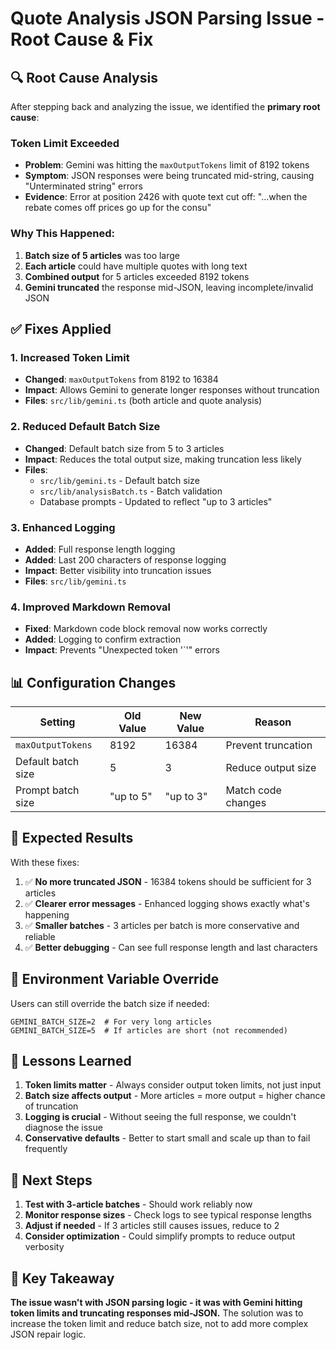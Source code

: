 # Quote Analysis JSON Parsing Issue - Root Cause & Fix

## 🔍 Root Cause Analysis

After stepping back and analyzing the issue, we identified the **primary root cause**:

### **Token Limit Exceeded**
- **Problem**: Gemini was hitting the `maxOutputTokens` limit of 8192 tokens
- **Symptom**: JSON responses were being truncated mid-string, causing "Unterminated string" errors
- **Evidence**: Error at position 2426 with quote text cut off: "...when the rebate comes off prices go up for the consu"

### Why This Happened:
1. **Batch size of 5 articles** was too large
2. **Each article** could have multiple quotes with long text
3. **Combined output** for 5 articles exceeded 8192 tokens
4. **Gemini truncated** the response mid-JSON, leaving incomplete/invalid JSON

## ✅ Fixes Applied

### 1. **Increased Token Limit**
- **Changed**: `maxOutputTokens` from 8192 to 16384
- **Impact**: Allows Gemini to generate longer responses without truncation
- **Files**: `src/lib/gemini.ts` (both article and quote analysis)

### 2. **Reduced Default Batch Size**
- **Changed**: Default batch size from 5 to 3 articles
- **Impact**: Reduces the total output size, making truncation less likely
- **Files**: 
  - `src/lib/gemini.ts` - Default batch size
  - `src/lib/analysisBatch.ts` - Batch validation
  - Database prompts - Updated to reflect "up to 3 articles"

### 3. **Enhanced Logging**
- **Added**: Full response length logging
- **Added**: Last 200 characters of response logging
- **Impact**: Better visibility into truncation issues
- **Files**: `src/lib/gemini.ts`

### 4. **Improved Markdown Removal**
- **Fixed**: Markdown code block removal now works correctly
- **Added**: Logging to confirm extraction
- **Impact**: Prevents "Unexpected token '`'" errors

## 📊 Configuration Changes

| Setting | Old Value | New Value | Reason |
|---------|-----------|-----------|--------|
| `maxOutputTokens` | 8192 | 16384 | Prevent truncation |
| Default batch size | 5 | 3 | Reduce output size |
| Prompt batch size | "up to 5" | "up to 3" | Match code changes |

## 🎯 Expected Results

With these fixes:
1. ✅ **No more truncated JSON** - 16384 tokens should be sufficient for 3 articles
2. ✅ **Clearer error messages** - Enhanced logging shows exactly what's happening
3. ✅ **Smaller batches** - 3 articles per batch is more conservative and reliable
4. ✅ **Better debugging** - Can see full response length and last characters

## 🔧 Environment Variable Override

Users can still override the batch size if needed:
```env
GEMINI_BATCH_SIZE=2  # For very long articles
GEMINI_BATCH_SIZE=5  # If articles are short (not recommended)
```

## 📝 Lessons Learned

1. **Token limits matter** - Always consider output token limits, not just input
2. **Batch size affects output** - More articles = more output = higher chance of truncation
3. **Logging is crucial** - Without seeing the full response, we couldn't diagnose the issue
4. **Conservative defaults** - Better to start small and scale up than to fail frequently

## 🚀 Next Steps

1. **Test with 3-article batches** - Should work reliably now
2. **Monitor response sizes** - Check logs to see typical response lengths
3. **Adjust if needed** - If 3 articles still causes issues, reduce to 2
4. **Consider optimization** - Could simplify prompts to reduce output verbosity

## 📌 Key Takeaway

**The issue wasn't with JSON parsing logic - it was with Gemini hitting token limits and truncating responses mid-JSON.** The solution was to increase the token limit and reduce batch size, not to add more complex JSON repair logic.


